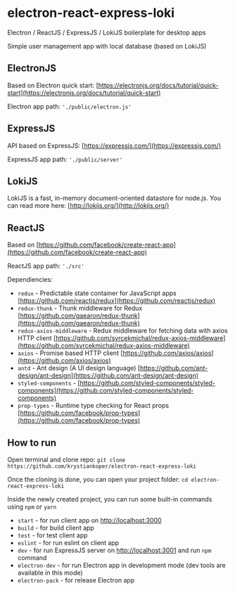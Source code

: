 # electron-react-express-loki

Electron / ReactJS / ExpressJS / LokiJS boilerplate for desktop apps

Simple user management app with local database (based on LokiJS)

## ElectronJS

Based on Electron quick start: [https://electronjs.org/docs/tutorial/quick-start](https://electronjs.org/docs/tutorial/quick-start)

Electron app path: ```'./public/electron.js'```

## ExpressJS

API based on ExpressJS: [https://expressjs.com/](https://expressjs.com/)

ExpressJS app path: ```'./public/server'```

## LokiJS

LokiJS is a fast, in-memory document-oriented datastore for node.js. You can read more here: [http://lokijs.org/](http://lokijs.org/)

## ReactJS

Based on [https://github.com/facebook/create-react-app](https://github.com/facebook/create-react-app)

ReactJS app path: ```'./src'```

Dependiencies:
- `redux` - Predictable state container for JavaScript apps [https://github.com/reactjs/redux](https://github.com/reactjs/redux)
- `redux-thunk` - Thunk middleware for Redux [https://github.com/gaearon/redux-thunk](https://github.com/gaearon/redux-thunk)
- `redux-axios-middleware` - Redux middleware for fetching data with axios HTTP client [https://github.com/svrcekmichal/redux-axios-middleware](https://github.com/svrcekmichal/redux-axios-middleware)
- `axios` - Promise based HTTP client [https://github.com/axios/axios](https://github.com/axios/axios)
- `antd` - Ant design (A UI design language) [https://github.com/ant-design/ant-design](https://github.com/ant-design/ant-design)
- `styled-components` - [https://github.com/styled-components/styled-components](https://github.com/styled-components/styled-components)
- `prop-types` - Runtime type checking for React props [https://github.com/facebook/prop-types](https://github.com/facebook/prop-types)

## How to run

Open terminal and clone repo:
```git clone https://github.com/krystiankoper/electron-react-express-loki```

Once the cloning is done, you can open your project folder:
```cd electron-react-express-loki```

Inside the newly created project, you can run some built-in commands using ```npm``` or ```yarn```
- ```start``` - for run client app on [http://localhost:3000](http://localhost:3000)
- ```build``` - for build client app
- ```test``` - for test client app
- ```eslint``` - for run eslint on client app
- ```dev``` - for run ExpressJS server on [http://localhost:3001](http://localhost:3000) and run ```npm``` command
- ```electron-dev``` - for run Electron app in development mode (dev tools are available in this mode)
- ```electron-pack``` - for release Electron app


